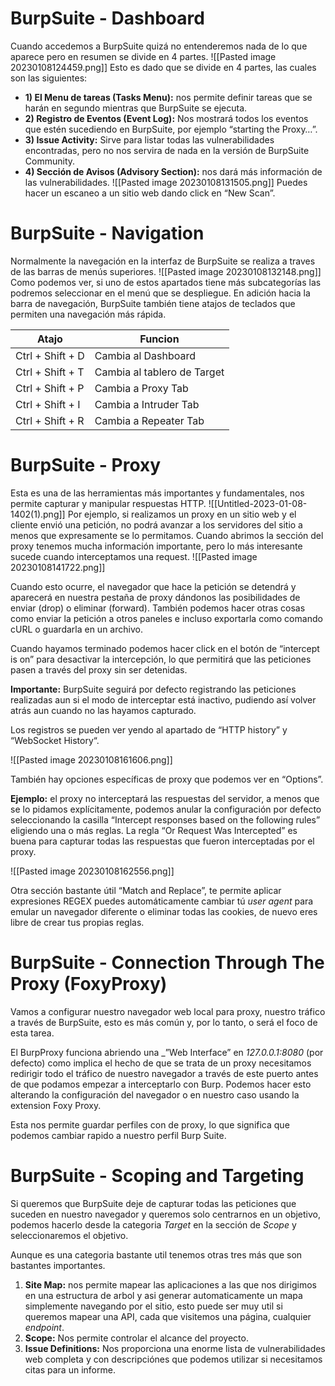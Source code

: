 # BurpSuite - Dashboard
Cuando accedemos a BurpSuite quizá no entenderemos nada de lo que aparece pero en resumen se divide en 4 partes.
 ![[Pasted image 20230108124459.png]]
 Esto es dado que se divide en 4 partes, las cuales son las siguientes:
 - **1) El Menu de tareas (Tasks Menu):** nos permite definir tareas que se harán en segundo mientras que BurpSuite se ejecuta.
 - **2) Registro de Eventos (Event Log):** Nos mostrará todos los eventos que estén sucediendo en BurpSuite, por ejemplo “starting the Proxy…”.
 - **3) Issue Activity:** Sirve para listar todas las vulnerabilidades encontradas, pero no nos servira de nada en la versión de BurpSuite Community.
 - **4) Sección de Avisos (Advisory Section):** nos dará más información de las vulnerabilidades.
![[Pasted image 20230108131505.png]]
Puedes hacer un escaneo a un sitio web dando click en “New Scan”.
# BurpSuite - Navigation
Normalmente la navegación en la interfaz de BurpSuite se realiza a traves de las barras de menús superiores.
![[Pasted image 20230108132148.png]]
Como podemos ver, si uno de estos apartados tiene más subcategorías las podremos seleccionar en el menú que se despliegue.
En adición hacia la barra de navegación, BurpSuite también tiene atajos de teclados que permiten una navegación más rápida.

| Atajo            | Funcion                     |
| ---------------- | --------------------------- |
| Ctrl + Shift + D | Cambia al Dashboard         |
| Ctrl + Shift + T | Cambia al tablero de Target |
| Ctrl + Shift + P | Cambia a Proxy Tab          |
| Ctrl + Shift + I | Cambia a Intruder Tab       |
| Ctrl + Shift + R | Cambia a Repeater Tab


# BurpSuite - Proxy
Esta es una de las herramientas más importantes y fundamentales, nos permite capturar y manipular respuestas HTTP.
![[Untitled-2023-01-08-1402(1).png]]
Por ejemplo, si realizamos un proxy en un sitio web y el cliente envió una petición, no podrá avanzar a los servidores del sitio a menos que expresamente se lo permitamos.
Cuando abrimos la sección del proxy tenemos mucha información importante, pero lo más interesante sucede cuando interceptamos una request.
![[Pasted image 20230108141722.png]]

Cuando esto ocurre, el navegador que hace la petición se detendrá y aparecerá en nuestra pestaña de proxy dándonos las posibilidades de enviar (drop) o eliminar (forward). También podemos hacer otras cosas como enviar la petición a otros paneles e incluso exportarla como comando cURL o guardarla en un archivo.

Cuando hayamos terminado podemos hacer click en el botón de “intercept is on” para desactivar la intercepción, lo que permitirá que las peticiones pasen a través del proxy sin ser detenidas.

**Importante:** BurpSuite seguirá por defecto registrando las peticiones realizadas aun si el modo de interceptar está inactivo, pudiendo así volver atrás aun cuando no las hayamos capturado.

Los registros se pueden ver yendo al apartado de “HTTP history” y “WebSocket History“.

![[Pasted image 20230108161606.png]]

También hay opciones específicas de proxy que podemos ver en “Options”.

**Ejemplo:** el proxy no interceptará las respuestas del servidor, a menos que se lo pidamos explícitamente, podemos anular la configuración por defecto seleccionando la casilla “Intercept responses based on the following rules” eligiendo una o más reglas. La regla “Or Request Was Intercepted” es buena para capturar todas las respuestas que fueron interceptadas por el proxy.

![[Pasted image 20230108162556.png]]

Otra sección bastante útil “Match and Replace”, te permite aplicar expresiones REGEX puedes automáticamente cambiar tú *user agent* para emular un navegador diferente o eliminar todas las cookies, de nuevo eres libre de crear tus propias reglas.

# BurpSuite - Connection Through The Proxy (FoxyProxy)

Vamos a configurar nuestro navegador web local para proxy, nuestro tráfico a través de BurpSuite, esto es más común y, por lo tanto, o será el foco de esta tarea.

El BurpProxy funciona abriendo una _”Web Interface” en _127.0.0.1:8080_ (por defecto) como implica el hecho de que se trata de un proxy necesitamos redirigir todo el tráfico de nuestro navegador a través de este puerto antes de que podamos empezar a interceptarlo con Burp. Podemos hacer esto alterando la configuración del navegador o en nuestro caso usando la extension Foxy Proxy.

Esta nos permite guardar perfiles con de proxy, lo que significa que podemos cambiar rapido a nuestro perfil Burp Suite.

# BurpSuite - Scoping and Targeting
Si queremos que BurpSuite deje de capturar todas las peticiones que suceden en nuestro navegador y queremos solo centrarnos en un objetivo, podemos hacerlo desde la categoria *Target* en la sección de *Scope* y seleccionaremos el objetivo.

Aunque es una categoria bastante util tenemos otras tres más que son bastantes importantes.
1. **Site Map:** nos permite mapear las aplicaciones a las que nos dirigimos en una estructura de arbol y asi generar automaticamente un mapa simplemente navegando por el sitio, esto puede ser muy util si queremos mapear una API, cada que visitemos una página, cualquier *endpoint*.
2. **Scope:** Nos permite controlar el alcance del proyecto.
3. **Issue Definitions:** Nos proporciona una enorme lista de vulnerabilidades web completa y con descripciónes que podemos utilizar si necesitamos citas para un informe.

